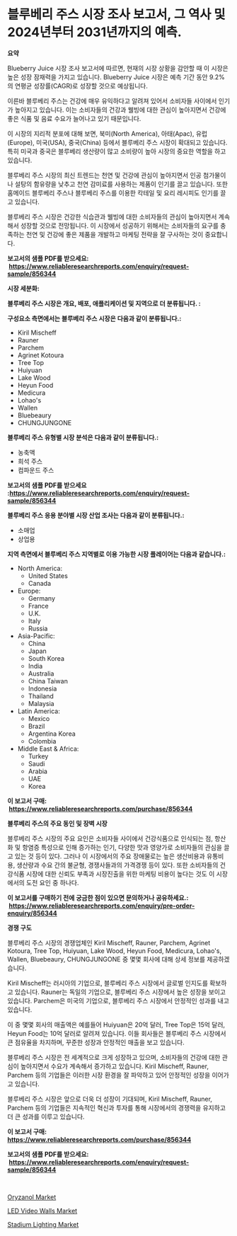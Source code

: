<p><h1>블루베리 주스 시장 조사 보고서, 그 역사 및 2024년부터 2031년까지의 예측.</h1></p><p><strong>요약</strong></p>
<p><p>Blueberry Juice 시장 조사 보고서에 따르면, 현재의 시장 상황을 감안할 때 이 시장은 높은 성장 잠재력을 가지고 있습니다. Blueberry Juice 시장은 예측 기간 동안 9.2%의 연평균 성장률(CAGR)로 성장할 것으로 예상됩니다.</p><p>이른바 블루베리 주스는 건강에 매우 유익하다고 알려져 있어서 소비자들 사이에서 인기가 높아지고 있습니다. 이는 소비자들의 건강과 웰빙에 대한 관심이 높아지면서 건강에 좋은 식품 및 음료 수요가 늘어나고 있기 때문입니다.</p><p>이 시장의 지리적 분포에 대해 보면, 북미(North America), 아태(Apac), 유럽(Europe), 미국(USA), 중국(China) 등에서 블루베리 주스 시장이 확대되고 있습니다. 특히 미국과 중국은 블루베리 생산량이 많고 소비량이 높아 시장의 중요한 역할을 하고 있습니다.</p><p>블루베리 주스 시장의 최신 트렌드는 천연 및 건강에 관심이 높아지면서 인공 첨가물이나 설탕의 함유량을 낮추고 천연 감미료를 사용하는 제품이 인기를 끌고 있습니다. 또한 홈메이드 블루베리 주스나 블루베리 주스를 이용한 칵테일 및 요리 레시피도 인기를 끌고 있습니다.</p><p>블루베리 주스 시장은 건강한 식습관과 웰빙에 대한 소비자들의 관심이 높아지면서 계속해서 성장할 것으로 전망됩니다. 이 시장에서 성공하기 위해서는 소비자들의 요구를 충족하는 천연 및 건강에 좋은 제품을 개발하고 마케팅 전략을 잘 구사하는 것이 중요합니다.</p></p>
<p><strong>보고서의 샘플 PDF를 받으세요: &nbsp;<a href="https://www.reliableresearchreports.com/enquiry/request-sample/856344">https://www.reliableresearchreports.com/enquiry/request-sample/856344</a></strong></p>
<p><strong>시장 세분화:</strong></p>
<p><strong> 블루베리 주스 시장은 개요, 배포, 애플리케이션 및 지역으로 더 분류됩니다. :</strong></p>
<p><strong>구성요소 측면에서는 블루베리 주스 시장은 다음과 같이 분류됩니다.:</strong></p>
<p><ul><li>Kiril Mischeff</li><li>Rauner</li><li>Parchem</li><li>Agrinet Kotoura</li><li>Tree Top</li><li>Huiyuan</li><li>Lake Wood</li><li>Heyun Food</li><li>Medicura</li><li>Lohao's</li><li>Wallen</li><li>Bluebeaury</li><li>CHUNGJUNGONE</li></ul></p>
<p><strong> 블루베리 주스 유형별 시장 분석은 다음과 같이 분류됩니다.:</strong></p>
<p><ul><li>농축액</li><li>희석 주스</li><li>컴파운드 주스</li></ul></p>
<p><strong>보고서의 샘플 PDF를 받으세요 :<a href="https://www.reliableresearchreports.com/enquiry/request-sample/856344">https://www.reliableresearchreports.com/enquiry/request-sample/856344</a></strong></p>
<p><strong> 블루베리 주스 응용 분야별 시장 산업 조사는 다음과 같이 분류됩니다.:</strong></p>
<p><ul><li>소매업</li><li>상업용</li></ul></p>
<p><strong>지역 측면에서 블루베리 주스 지역별로 이용 가능한 시장 플레이어는 다음과 같습니다.:</strong></p>
<p><ul>
    <li>
        North America:
        <ul>
            <li>United States</li>
            <li>Canada</li>
        </ul>
    </li>
    <li>
        Europe:
        <ul>
            <li>Germany</li>
            <li>France</li>
            <li>U.K.</li>
            <li>Italy</li>
            <li>Russia</li>
        </ul>
    </li>
    <li>
        Asia-Pacific:
        <ul>
            <li>China</li>
            <li>Japan</li>
            <li>South Korea</li>
            <li>India</li>
            <li>Australia</li>
            <li>China Taiwan</li>
            <li>Indonesia</li>
            <li>Thailand</li>
            <li>Malaysia</li>
        </ul>
    </li>
    <li>
        Latin America:
        <ul>
            <li>Mexico</li>
            <li>Brazil</li>
            <li>Argentina Korea</li>
            <li>Colombia</li>
        </ul>
    </li>
    <li>
        Middle East & Africa:
        <ul>
            <li>Turkey</li>
            <li>Saudi</li>
            <li>Arabia</li>
            <li>UAE</li>
            <li>Korea</li>
        </ul>
    </li>
    </ul></p>
<p><strong>이 보고서 구매: &nbsp;<a href="https://www.reliableresearchreports.com/purchase/856344">https://www.reliableresearchreports.com/purchase/856344</a></strong></p>
<p><strong>블루베리 주스의 주요 동인 및 장벽 시장</strong></p>
<p><p>블루베리 주스 시장의 주요 요인은 소비자들 사이에서 건강식품으로 인식되는 점, 항산화 및 항염증 특성으로 인해 증가하는 인기, 다양한 맛과 영양가로 소비자들의 관심을 끌고 있는 것 등이 있다. 그러나 이 시장에서의 주요 장애물로는 높은 생산비용과 유통비용, 생산량과 수요 간의 불균형, 경쟁사들과의 가격경쟁 등이 있다. 또한 소비자들의 건강식품 시장에 대한 신뢰도 부족과 시장진출을 위한 마케팅 비용이 높다는 것도 이 시장에서의 도전 요인 중 하나다.</p></p>
<p><strong>이 보고서를 구매하기 전에 궁금한 점이 있으면 문의하거나 공유하세요.: &nbsp;<a href="https://www.reliableresearchreports.com/enquiry/pre-order-enquiry/856344">https://www.reliableresearchreports.com/enquiry/pre-order-enquiry/856344</a></strong></p>
<p><strong>경쟁 구도</strong></p>
<p><p>블루베리 주스 시장의 경쟁업체인 Kiril Mischeff, Rauner, Parchem, Agrinet Kotoura, Tree Top, Huiyuan, Lake Wood, Heyun Food, Medicura, Lohao's, Wallen, Bluebeaury, CHUNGJUNGONE 중 몇몇 회사에 대해 상세 정보를 제공하겠습니다.</p><p>Kiril Mischeff는 러시아의 기업으로, 블루베리 주스 시장에서 글로벌 인지도를 확보하고 있습니다. Rauner는 독일의 기업으로, 블루베리 주스 시장에서 높은 성장을 보이고 있습니다. Parchem은 미국의 기업으로, 블루베리 주스 시장에서 안정적인 성과를 내고 있습니다.</p><p>이 중 몇몇 회사의 매출액은 예를들어 Huiyuan은 20억 달러, Tree Top은 15억 달러, Heyun Food는 10억 달러로 알려져 있습니다. 이들 회사들은 블루베리 주스 시장에서 큰 점유율을 차지하며, 꾸준한 성장과 안정적인 매출을 보고 있습니다.</p><p>블루베리 주스 시장은 전 세계적으로 크게 성장하고 있으며, 소비자들의 건강에 대한 관심이 높아지면서 수요가 계속해서 증가하고 있습니다. Kiril Mischeff, Rauner, Parchem 등의 기업들은 이러한 시장 환경을 잘 파악하고 있어 안정적인 성장을 이어가고 있습니다.</p><p>블루베리 주스 시장은 앞으로 더욱 더 성장이 기대되며, Kiril Mischeff, Rauner, Parchem 등의 기업들은 지속적인 혁신과 투자를 통해 시장에서의 경쟁력을 유지하고 더 큰 성과를 이루고 있습니다.</p></p>
<p><strong>이 보고서 구매: &nbsp; <a href="https://www.reliableresearchreports.com/purchase/856344">https://www.reliableresearchreports.com/purchase/856344</a></strong></p>
<p><strong>보고서의 샘플 PDF를 받으세요: &nbsp;<a href="https://www.reliableresearchreports.com/enquiry/request-sample/856344">https://www.reliableresearchreports.com/enquiry/request-sample/856344</a></strong><strong></strong></p>
<p>&nbsp;</p>
<p><p><a href="https://butternut-bug-553.notion.site/Oryzanol-Market-Provides-Detailed-Segmentation-of-this-Market-based-on-Type-Application-and-Region-3721159ad6af4911bc776027f5898cbc">Oryzanol Market</a></p><p><a href="https://github.com/nicholepatriciadoylenwnrjr0/Market-Research-Report-List-1/blob/main/led-video-walls-market.md">LED Video Walls Market</a></p><p><a href="https://github.com/gamblestampleyjenny50m5sl6/Market-Research-Report-List-2/blob/main/stadium-lighting-market.md">Stadium Lighting Market</a></p></p>